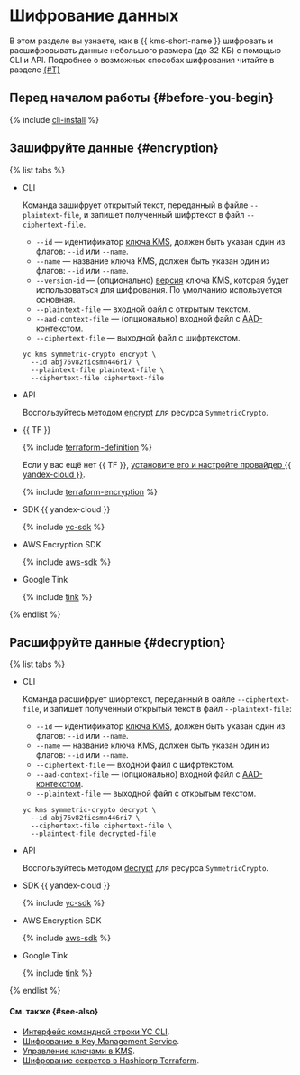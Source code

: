 # Шифрование данных

В этом разделе вы узнаете, как в {{ kms-short-name }} шифровать и расшифровывать данные небольшого размера (до 32 КБ) с помощью CLI и API. Подробнее о возможных способах шифрования читайте в разделе [{#T}](../tutorials/encrypt/index.md)

## Перед началом работы {#before-you-begin}

{% include [cli-install](../../_includes/cli-install.md) %}

## Зашифруйте данные {#encryption}

{% list tabs %}

- CLI
     
    Команда зашифрует открытый текст, переданный в файле `--plaintext-file`, и запишет полученный шифртекст в файл `--ciphertext-file`.

    * `--id` —  идентификатор [ключа KMS](../concepts/key.md), должен быть указан один из флагов: `--id` или `--name`.
    * `--name` — название ключа KMS, должен быть указан один из флагов: `--id` или `--name`.
    * `--version-id` — (опционально) [версия](../concepts/version.md) ключа KMS, которая будет использоваться для шифрования. По умолчанию используется основная.
    * `--plaintext-file` — входной файл с открытым текстом.
    * `--aad-context-file` — (опционально) входной файл с [AAD-контекстом](../concepts/encryption.md#add-context).
    * `--ciphertext-file` — выходной файл с шифртекстом.


    ```
    yc kms symmetric-crypto encrypt \
      --id abj76v82ficsmn446ri7 \
      --plaintext-file plaintext-file \
      --ciphertext-file ciphertext-file
    ```
    
- API 

    Воспользуйтесь методом [encrypt](../api-ref/SymmetricCrypto/encrypt) для ресурса `SymmetricCrypto`.

- {{ TF }}

  {% include [terraform-definition](../../_tutorials/terraform-definition.md) %}

  Если у вас ещё нет {{ TF }}, [установите его и настройте провайдер {{ yandex-cloud }}](../../tutorials/infrastructure-management/terraform-quickstart.md#install-terraform).

  {% include [terraform-encryption](../../_includes/kms/terraform-encryption.md) %}

- SDK {{ yandex-cloud }}

    {% include [yc-sdk](../../_includes/kms/sdk-encypt.md) %}

- AWS Encryption SDK

    {% include [aws-sdk](../../_includes/kms/aws-encypt.md) %}
    
- Google Tink

    {% include [tink](../../_includes/kms/google-encypt.md) %}

{% endlist %}

## Расшифруйте данные {#decryption}

{% list tabs %}

- CLI

    Команда расшифрует шифртекст, переданный в файле `--ciphertext-file`, и запишет полученный открытый текст в файл `--plaintext-file`:
    
    * `--id` — идентификатор [ключа KMS](../concepts/key.md), должен быть указан один из флагов: `--id` или `--name`.
    * `--name` — название ключа KMS, должен быть указан один из флагов: `--id` или `--name`.
    * `--ciphertext-file` — входной файл с шифртекстом.
    * `--aad-context-file` — (опционально) входной файл с [AAD-контекстом](../concepts/encryption.md#add-context).
    * `--plaintext-file` — выходной файл с открытым текстом.
    
    ```
    yc kms symmetric-crypto decrypt \
      --id abj76v82ficsmn446ri7 \
      --ciphertext-file ciphertext-file \
      --plaintext-file decrypted-file
    ```
    
- API 

    Воспользуйтесь методом [decrypt](../api-ref/SymmetricCrypto/decrypt) для ресурса `SymmetricCrypto`.

- SDK {{ yandex-cloud }}

    {% include [yc-sdk](../../_includes/kms/sdk-encypt.md) %}

- AWS Encryption SDK

    {% include [aws-sdk](../../_includes/kms/aws-encypt.md) %}
    
- Google Tink

    {% include [tink](../../_includes/kms/google-encypt.md) %}
    
{% endlist %}


#### См. также {#see-also}

* [Интерфейс командной строки YC CLI](../../cli).
* [Шифрование в Key Management Service](../concepts/encryption.md).
* [Управление ключами в KMS](./index.md).
* [Шифрование секретов в Hashicorp Terraform](../../kms/tutorials/terraform-secret.md).

